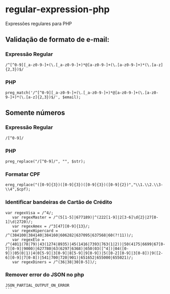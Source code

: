 # regular-expression-php
Expressões regulares para PHP

## Validação de formato de e-mail:

### Expressão Regular
```
/^[^0-9][_a-z0-9-]+(\.[_a-z0-9-]+)*@[a-z0-9-]+(\.[a-z0-9-]+)*(\.[a-z]{2,3})$/
```
### PHP
```
preg_match('/^[^0-9][_a-z0-9-]+(\.[_a-z0-9-]+)*@[a-z0-9-]+(\.[a-z0-9-]+)*(\.[a-z]{2,3})$/', $email);
```
## Somente números

### Expressão Regular
```
/[^0-9]/
```

### PHP
```
preg_replace("/[^0-9]/", "", $str);
```

### Formatar CPF
````
ereg_replace("([0-9]{3})([0-9]{3})([0-9]{3})([0-9]{2})","\\1.\\2.\\3-\\4",$cpf);
````

### Identificar bandeiras de Cartão de Crédito
````
var regexVisa = /^4/;
   var regexMaster = /^(5[1-5]|677189)|^(222[1-9]|2[3-6]\d{2}|27[0-1]\d|2720)/;
   var regexAmex = /^3[47][0-9]{13}/;
   var regexHipercard = /^(384100|384140|384160|606282|637095|637568|60(?!11))/;
   var regexElo = /^(4011(78|79)|43(1274|8935)|45(1416|7393|763(1|2))|50(4175|6699|67[0-7][0-9]|9000)|627780|63(6297|6368)|650(03([^4])|04([0-9])|05(0|1)|4(0[5-9]|3[0-9]|8[5-9]|9[0-9])|5([0-2][0-9]|3[0-8])|9([2-6][0-9]|7[0-8])|541|700|720|901)|651652|655000|655021)/;
   var regexDiners = /^(36|38|30[0-5])/;
````

### Remover error do JSON no php
````
JSON_PARTIAL_OUTPUT_ON_ERROR
```
